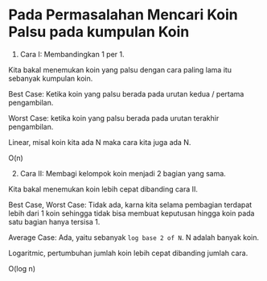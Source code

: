 # Pada Permasalahan Mencari Koin Palsu pada kumpulan Koin

1. Cara I: Membandingkan 1 per 1.

Kita bakal menemukan koin yang palsu dengan cara paling lama itu sebanyak kumpulan koin.

Best Case: Ketika koin yang palsu berada pada urutan kedua / pertama pengambilan.

Worst Case: ketika koin yang palsu berada pada urutan terakhir pengambilan.

Linear, misal koin kita ada N maka cara kita juga ada N.

O(n)

2. Cara II: Membagi kelompok koin menjadi 2 bagian yang sama.

Kita bakal menemukan koin lebih cepat dibanding cara II.

Best Case, Worst Case: Tidak ada, karna kita selama pembagian terdapat lebih dari 1 koin sehingga tidak bisa membuat keputusan hingga koin pada satu bagian hanya tersisa 1.

Average Case: Ada, yaitu sebanyak `log base 2 of N`. N adalah banyak koin.

Logaritmic, pertumbuhan jumlah koin lebih cepat dibanding jumlah cara.

O(log n)